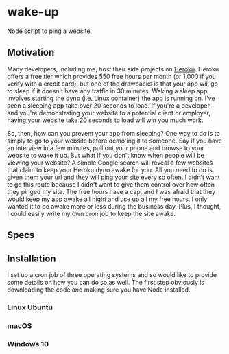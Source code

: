 # wake-up

Node script to ping a website.

## Motivation

Many developers, including me, host their side projects on [Heroku](https://heroku.com/). 
Heroku offers a free tier which provides 550 free hours per month (or 1,000 if 
you verify with a credit card), but one of the drawbacks is that your app will 
go to sleep if it doesn't have any traffic in 30 minutes. Waking a sleep app 
involves starting the dyno (i.e. Linux container) the app is running on. I've 
seen a sleeping app take over 20 seconds to load. If you're a developer, and 
you're demonstrating your website to a potential client or employer, having 
your website take 20 seconds to load will win you much work.

So, then, how can you prevent your app from sleeping? One way to do is to simply
to go to your website before demo'ing it to someone. Say if you have an interview 
in a few minutes, pull out your phone and browse to your website to wake it up.
But what if you don't know when people will be viewing your website? A simple Google 
search will reveal a few websites that claim to keep your Heroku dyno awake for you.
All you need to do is given them your url and they will ping your site every so
often. I didn't want to go this route because I didn't want to give them
control over how often they pinged my site. The free hours have a cap, and I was
afraid that they would keep my app awake all night and use up all my free hours. I
only wanted it to be awake more or less during the business day. Plus, I
thought, I could easily write my own cron job to keep the site awake.

## Specs


## Installation

I set up a cron job of three operating systems and so would like to provide some
details on how  you can do so as well. The first step obviously is downloading
the code and making sure you have Node installed. 

### Linux Ubuntu

### macOS

### Windows 10
